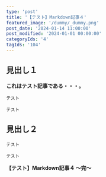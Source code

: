 ```yaml
---
type: 'post'
title: '【テスト】Markdown記事４'
featured_image: '/dummy/_dummy.png'
post_date: '2024-01-14 11:00:00'
post_modified: '2024-01-01 00:00:00'
categoryIds: '4'
tagIds: '104'
---
```


## 見出し１

<strong>これはテスト記事である・・・。</strong>

```talk:l:m:1
テスト
```

```talk:r:e:1
テスト
```

## 見出し２

```talk:l:m:3
テスト
```

```talk:r:e:1
テスト
```

<strong>【テスト】Markdown記事４ 〜完〜</strong>
